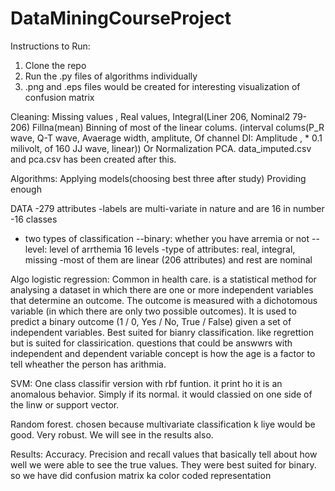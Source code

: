 # DataMiningCourseProject
Instructions to Run:
1. Clone the repo
2. Run the .py files of algorithms individually
3. .png and .eps files would be created for interesting visualization of confusion matrix


Cleaning:
Missing  values , Real values, Integral(Liner 206, Nominal2 79-206)
Fillna(mean)
Binning of most of the linear colums. (interval colums(P_R wave, Q-T wave, Avaerage width, amplitute, Of channel DI:
      Amplitude , * 0.1 milivolt, of
      160 JJ wave, linear))
Or
Normalization
PCA.
data_imputed.csv and pca.csv has been created after this.

Algorithms:
Applying models(choosing best three after study)
Providing enough 


DATA
-279 attributes
-labels are multi-variate in nature and are 16 in number
-16 classes
- two types of classification
--binary: whether you have arremia or not
--level: level of arrthemia 16 levels
-type of attributes: real, integral, missing
-most of them are linear (206 attributes) and rest are nominal

Algo
logistic regression: Common in health care.
is a statistical method for analysing a dataset in which there are one or more independent variables that determine an outcome. The outcome is measured with a dichotomous variable (in which there are only two possible outcomes). It is used to predict a binary outcome (1 / 0, Yes / No, True / False) given a set of independent variables. Best suited for bianry classification. like regrettion but is suited for classirication. questions that could be answwrs with independent and dependent variable concept is how the age is a factor to tell wheather the person has arithmia. 

SVM: One class classifir version with rbf funtion. it print ho it is an anomalous behavior. Simply if its normal. it would classied on one side of the linw or support vector.

Random forest. chosen because multivariate classification k liye would be good. Very robust. We will see in the results also. 

Results: Accuracy.
Precision and recall values that basically tell about how well we were able to see the true values. They were best suited for binary. so we have did confusion matrix ka color coded representation
